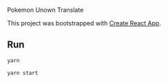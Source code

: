 Pokemon Unown Translate

This project was bootstrapped with [Create React App](https://github.com/facebook/create-react-app).

## Run

```sh
yarn
```

```sh
yarn start
```
